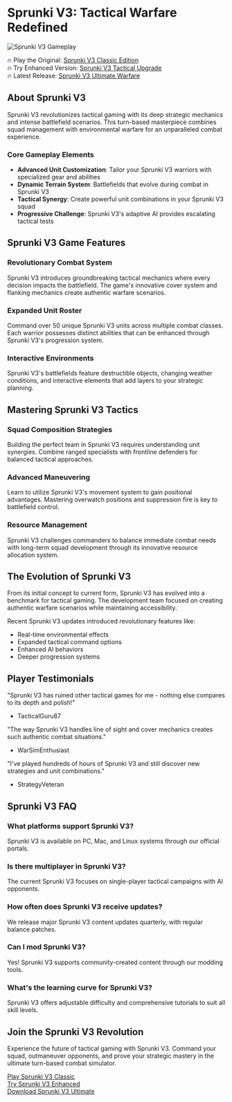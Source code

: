 # Sprunki V3: Tactical Warfare Redefined

![Sprunki V3 Gameplay](https://raw.githubusercontent.com/sprunkiscrunkly/sprunki-v3/main/assets/sprunki-v3.png "Experience Sprunki V3 Tactical Combat")

🔥 Play the Original: [Sprunki V3 Classic Edition](https://sprunksters.com/sprunki-v3/ "Sprunki V3 Original")  
🔥 Try Enhanced Version: [Sprunki V3 Tactical Upgrade](https://sprunkiscrunkly.com/sprunki-v3/ "Sprunki V3 Enhanced")  
🔥 Latest Release: [Sprunki V3 Ultimate Warfare](https://sprunkipyramixed.com/sprunki-v3/ "Sprunki V3 Ultimate")

## About Sprunki V3

Sprunki V3 revolutionizes tactical gaming with its deep strategic mechanics and intense battlefield scenarios. This turn-based masterpiece combines squad management with environmental warfare for an unparalleled combat experience.

### Core Gameplay Elements

- **Advanced Unit Customization**: Tailor your Sprunki V3 warriors with specialized gear and abilities
- **Dynamic Terrain System**: Battlefields that evolve during combat in Sprunki V3
- **Tactical Synergy**: Create powerful unit combinations in your Sprunki V3 squad
- **Progressive Challenge**: Sprunki V3's adaptive AI provides escalating tactical tests

## Sprunki V3 Game Features

### Revolutionary Combat System

Sprunki V3 introduces groundbreaking tactical mechanics where every decision impacts the battlefield. The game's innovative cover system and flanking mechanics create authentic warfare scenarios.

### Expanded Unit Roster

Command over 50 unique Sprunki V3 units across multiple combat classes. Each warrior possesses distinct abilities that can be enhanced through Sprunki V3's progression system.

### Interactive Environments

Sprunki V3's battlefields feature destructible objects, changing weather conditions, and interactive elements that add layers to your strategic planning.

## Mastering Sprunki V3 Tactics

### Squad Composition Strategies

Building the perfect team in Sprunki V3 requires understanding unit synergies. Combine ranged specialists with frontline defenders for balanced tactical approaches.

### Advanced Maneuvering

Learn to utilize Sprunki V3's movement system to gain positional advantages. Mastering overwatch positions and suppression fire is key to battlefield control.

### Resource Management

Sprunki V3 challenges commanders to balance immediate combat needs with long-term squad development through its innovative resource allocation system.

## The Evolution of Sprunki V3

From its initial concept to current form, Sprunki V3 has evolved into a benchmark for tactical gaming. The development team focused on creating authentic warfare scenarios while maintaining accessibility.

Recent Sprunki V3 updates introduced revolutionary features like:
- Real-time environmental effects
- Expanded tactical command options
- Enhanced AI behaviors
- Deeper progression systems

## Player Testimonials

"Sprunki V3 has ruined other tactical games for me - nothing else compares to its depth and polish!"  
- TacticalGuru87

"The way Sprunki V3 handles line of sight and cover mechanics creates such authentic combat situations."  
- WarSimEnthusiast

"I've played hundreds of hours of Sprunki V3 and still discover new strategies and unit combinations."  
- StrategyVeteran

## Sprunki V3 FAQ

### What platforms support Sprunki V3?

Sprunki V3 is available on PC, Mac, and Linux systems through our official portals.

### Is there multiplayer in Sprunki V3?

The current Sprunki V3 focuses on single-player tactical campaigns with AI opponents.

### How often does Sprunki V3 receive updates?

We release major Sprunki V3 content updates quarterly, with regular balance patches.

### Can I mod Sprunki V3?

Yes! Sprunki V3 supports community-created content through our modding tools.

### What's the learning curve for Sprunki V3?

Sprunki V3 offers adjustable difficulty and comprehensive tutorials to suit all skill levels.

## Join the Sprunki V3 Revolution

Experience the future of tactical gaming with Sprunki V3. Command your squad, outmaneuver opponents, and prove your strategic mastery in the ultimate turn-based combat simulator.

[Play Sprunki V3 Classic](https://sprunksters.com/sprunki-v3/)  
[Try Sprunki V3 Enhanced](https://sprunkiscrunkly.com/sprunki-v3/)  
[Download Sprunki V3 Ultimate](https://sprunkipyramixed.com/sprunki-v3/)
